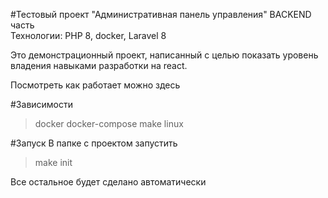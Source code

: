 #Тестовый проект "Административная панель управления"
BACKEND часть\
Технологии: PHP 8, docker, Laravel 8

Это демонстрационный проект, написанный с целью показать уровень
владения навыками разработки на react.

Посмотреть как работает можно здесь

#Зависимости
>docker docker-compose make linux

#Запуск
В папке с проектом запустить
>make init

Все остальное будет сделано автоматически

